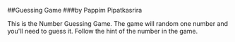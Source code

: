 ##Guessing Game
###by Pappim Pipatkasrira

This is the Number Guessing Game.
The game will random one number and you'll need to guess it.
Follow the hint of the number in the game.
